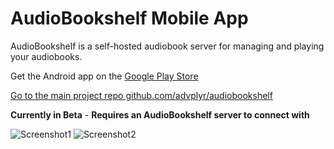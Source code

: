 # AudioBookshelf Mobile App

AudioBookshelf is a self-hosted audiobook server for managing and playing your audiobooks.

Get the Android app on the [Google Play Store](https://play.google.com/store/apps/details?id=com.audiobookshelf.app)

[Go to the main project repo github.com/advplyr/audiobookshelf](https://github.com/advplyr/audiobookshelf)

**Currently in Beta** - **Requires an AudioBookshelf server to connect with**

<img alt="Screenshot1" src="https://github.com/advplyr/audiobookshelf-app/raw/master/screenshots/SS_Bookshelf_Sm.png" />
<img alt="Screenshot2" src="https://github.com/advplyr/audiobookshelf-app/raw/master/screenshots/SS_Audiobook_Sm.png" />